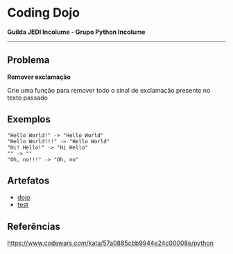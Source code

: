 # Coding Dojo

**Guilda JEDI Incolume - Grupo Python Incolume**

---

## Problema

**Remover exclamação**

Crie uma função para remover todo o sinal de exclamação presente no texto passado

## Exemplos

```
"Hello World!" -> "Hello World"
"Hello World!!!" -> "Hello World"
"Hi! Hello!" -> "Hi Hello"
"" -> ""
"Oh, no!!!" -> "Oh, no"
```

## Artefatos

- [dojo](./dojo20220826.py)
- [test](./problema1.md)

## Referências

https://www.codewars.com/kata/57a0885cbb9944e24c00008e/python
